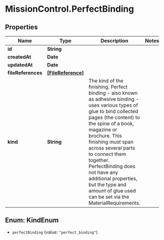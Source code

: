 # MissionControl.PerfectBinding

## Properties
Name | Type | Description | Notes
------------ | ------------- | ------------- | -------------
**id** | **String** |  | 
**createdAt** | **Date** |  | 
**updatedAt** | **Date** |  | 
**fileReferences** | [**[FileReference]**](FileReference.md) |  | 
**kind** | **String** | The kind of the finishing. Perfect binding - also known as adhesive binding - uses various types of glue to bind collected pages (the content) to the spine of a book, magazine or brochure. This finishing must span across several parts to connect them together. PerfectBinding does not have any additional properties, but the type and amount of glue used can be set via the MaterialRequirements. | 

<a name="KindEnum"></a>
## Enum: KindEnum

* `perfectBinding` (value: `"perfect_binding"`)

